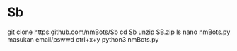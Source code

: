 # Sb
git clone https:github.com/nmBots/Sb
cd Sb
unzip SB.zip
ls
nano nmBots.py
masukan email/pswwd
ctrl+x+y
python3 nmBots.py

